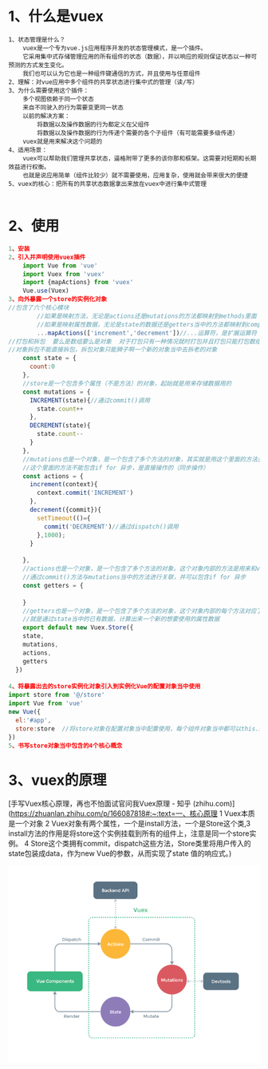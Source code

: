 # 1、什么是vuex

~~~
1、状态管理是什么？
	vuex是一个专为vue.js应用程序开发的状态管理模式，是一个插件。
	它采用集中式存储管理应用的所有组件的状态（数据），并以响应的规则保证状态以一种可预测的方式发生变化。
	我们也可以认为它也是一种组件键通信的方式，并且使用与任意组件
2、理解：对vue应用中多个组件的共享状态进行集中式的管理（读/写）
3、为什么需要使用这个插件：
	多个视图依赖于同一个状态
	来自不同驶入的行为需要变更同一状态
	以前的解决方案：
		将数据以及操作数据的行为都定义在父组件
		将数据以及操作数据的行为传递个需要的各个子组件（有可能需要多级传递）
	vuex就是用来解决这个问题的
4、适用场景：
	vuex可以帮助我们管理共享状态，逼格附带了更多的该你那和框架。这需要对短期和长期效益进行权衡。
	也就是说应用简单（组件比较少）就不需要使用，应用复杂，使用就会带来很大的便捷
5、vuex的核心：把所有的共享状态数据拿出来放在vuex中进行集中式管理
		
~~~

# 2、使用

~~~js
1、安装
2、引入并声明使用vuex插件
	import Vue from 'vue'
	import Vuex from 'vuex'
	import {mapActions} from 'vuex'
	Vue.use(Vuex)
3、向外暴露一个store的实例化对象
//包含了六个核心模块
		//如果是映射方法，无论是actions还是mutations的方法都映射到methods里面
		//如果是映射属性数据，无论是state的数据还是getters当中的方法都映射到computed里面
		...mapActions(['increment','decrement'])//...运算符，是扩展运算符
//打包和拆包  要么是数组要么是对象  对于打包只有一种情况就时打包并且打包只能打包数组  数组打包，只会在函数形参当中会出现，为了传递不定形参
//对象拆包不能直接拆包，拆包对象只能狮子啊一个新的对象当中去拆老的对象
    const state = {
      count:0
    },
    //store是一个包含多个属性（不是方法）的对象，起始就是用来存储数据用的
    const mutations = {
      INCREMENT(state){//通过commit()调用
        state.count++
      },
      DECREMENT(state){
        state.count--
      }
    },
    //mutations也是一个对象，是一个包含了多个方法的对象，其实就是用这个里面的方法去直操作数据的
    //这个里面的方法不能包含if for 异步，是直接操作的（同步操作）
    const actions = {
      increment(context){
        context.commit('INCREMENT')
      },
      decrement({commit}){
        setTimeout(()={
          commit('DECREMENT')//通过dispatch()调用
        },1000);
      }
      
    },
    //actions也是一个对象，是一个包含了多个方法的对象。这个对象内部的方法是用来和vue当中用户的操作去关联的
    //通过commit()方法与mutations当中的方法进行关联，并可以包含if for 异步
    const getters = {
      
    }
    //getters也是一个对象，是一个包含了多个方法的对象，这个对象内部的每个方法对应了一个计算属性的get
    //就是通过state当中的已有数据，计算出来一个新的想要使用的属性数据
	export default new Vuex.Store({
    state,
    mutations,
    actions,
    getters
  })

4、将暴露出去的store实例化对象引入到实例化Vue的配置对象当中使用
import store from '@/store'
import Vue from 'vue'
new Vue({
  el:'#app',
  store:store  //将store对象在配置对象当中配置使用，每个组件对象当中都可以this.$store获取到我们这个对象
})
5、书写store对象当中包含的4个核心概念

~~~

# 3、vuex的原理

[手写Vuex核心原理，再也不怕面试官问我Vuex原理 - 知乎 (zhihu.com)](https://zhuanlan.zhihu.com/p/166087818#:~:text=一、核心原理 1 Vuex本质是一个对象 2 Vuex对象有两个属性，一个是install方法，一个是Store这个类,3 install方法的作用是将store这个实例挂载到所有的组件上，注意是同一个store实例。 4 Store这个类拥有commit，dispatch这些方法，Store类里将用户传入的state包装成data，作为new Vue的参数，从而实现了state 值的响应式。)

![vuex](004-Vuex.assets/vuex.png)
